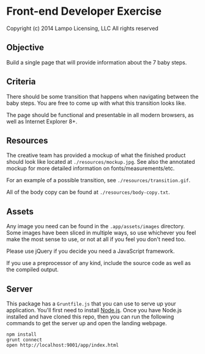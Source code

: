 Front-end Developer Exercise
============================

Copyright (c) 2014
 Lampo Licensing, LLC
 All rights reserved

Objective
---------

Build a single page that will provide information about the 7 baby steps.

Criteria
--------

There should be some transition that happens when navigating between the baby steps. You are free to come up with what this transition looks like.

The page should be functional and presentable in all modern browsers, as well as Internet Explorer 8+.

Resources
---------

The creative team has provided a mockup of what the finished product should look like located at `./resources/mockup.jpg`. See also the annotated mockup for more detailed information on fonts/measurements/etc.

For an example of a possible transition, see `./resources/transition.gif`.

All of the body copy can be found at `./resources/body-copy.txt`.

Assets
------

Any image you need can be found in the `.app/assets/images` directory. Some images have been sliced in multiple ways, so use whichever you feel make the most sense to use, or not at all if you feel you don't need too.

Please use jQuery if you decide you need a JavaScript framework.

If you use a preprocessor of any kind, include the source code as well as the compiled output.

Server
------

This package has a `Gruntfile.js` that you can use to serve up your application. You'll first need to install [Node.js](http://nodejs.org/). Once you have Node.js installed and have cloned this repo, then you can run the following commands to get the server up and open the landing webpage.

```
npm install
grunt connect
open http://localhost:9001/app/index.html
```
